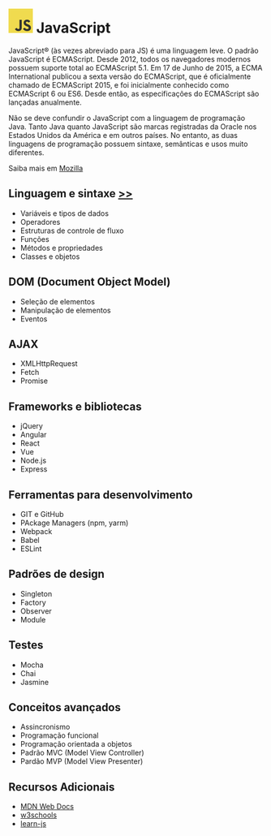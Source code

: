 # ![JS logo](./images/JavaScript-logo48.png) JavaScript

JavaScript® (às vezes abreviado para JS) é uma linguagem leve. O padrão JavaScript é ECMAScript. Desde 2012, todos os navegadores modernos possuem suporte total ao ECMAScript 5.1. Em 17 de Junho de 2015, a ECMA International publicou a sexta versão do ECMAScript, que é oficialmente chamado de ECMAScript 2015, e foi inicialmente conhecido como ECMAScript 6 ou ES6. Desde então, as especificações do ECMAScript são lançadas anualmente.

Não se deve confundir o JavaScript com a linguagem de programação Java. Tanto Java quanto JavaScript são marcas registradas da Oracle nos Estados Unidos da América e em outros países. No entanto, as duas linguagens de programação possuem sintaxe, semânticas e usos muito diferentes.

Saiba mais em [Mozilla](https://developer.mozilla.org/pt-BR/docs/Web/JavaScript)


## Linguagem e sintaxe [>>](./linguagem_sintaxe.md)

- Variáveis e tipos de dados
- Operadores
- Estruturas de controle de fluxo
- Funções
- Métodos e propriedades
- Classes e objetos


## DOM (Document Object Model)

- Seleção de elementos
- Manipulação de elementos
- Eventos


## AJAX

- XMLHttpRequest
- Fetch
- Promise


## Frameworks e bibliotecas

- jQuery
- Angular
- React
- Vue
- Node.js
- Express


## Ferramentas para desenvolvimento

- GIT e GitHub
- PAckage Managers (npm, yarm)
- Webpack
- Babel
- ESLint


## Padrões de design

- Singleton
- Factory
- Observer
- Module


## Testes

- Mocha
- Chai
- Jasmine


## Conceitos avançados

- Assincronismo
- Programação funcional
- Programação orientada a objetos
- Padrão MVC (Model View Controller)
- Pardão MVP (Model View Presenter)


## Recursos Adicionais

- [MDN Web Docs](https://developer.mozilla.org/pt-BR/docs/Web/JavaScript)
- [w3schools](https://www.w3schools.com/js/default.asp)
- [learn-js](https://www.learn-js.org/en/)